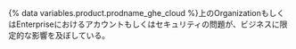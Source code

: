 {% data variables.product.prodname_ghe_cloud %}上のOrganizationもしくはEnterpriseにおけるアカウントもしくはセキュリティの問題が、ビジネスに限定的な影響を及ぼしている。